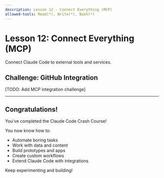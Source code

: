 ```yaml
---
description: Lesson 12 - Connect Everything (MCP)
allowed-tools: Read(*), Write(*), Bash(*)
---
```


# Lesson 12: Connect Everything (MCP)

Connect Claude Code to external tools and services.

## Challenge: GitHub Integration

[TODO: Add MCP integration challenge]

---

## Congratulations!

You've completed the Claude Code Crash Course!

You now know how to:
- Automate boring tasks
- Work with data and content
- Build prototypes and apps
- Create custom workflows
- Extend Claude Code with integrations

Keep experimenting and building!
